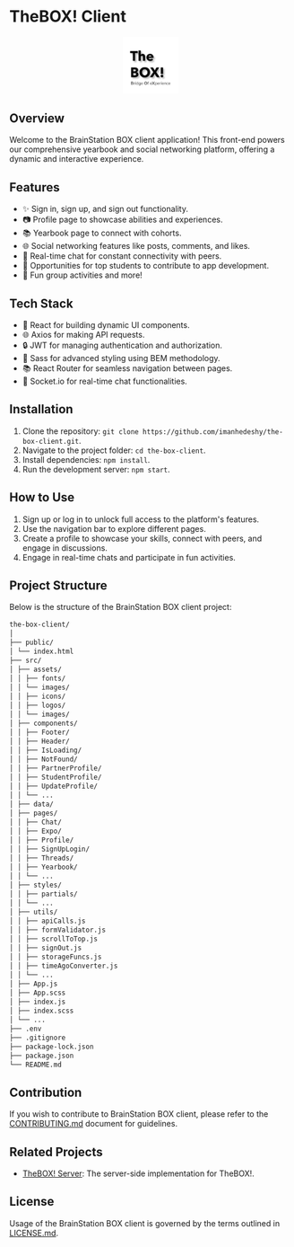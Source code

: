 # TheBOX! Client

<div align="center">
  <img src="./src/assets/images/logos/the-box-logo.jpg" alt="BrainStation BOX Logo" width="20%">
</div>

## Overview

Welcome to the BrainStation BOX client application! This front-end powers our comprehensive yearbook and social networking platform, offering a dynamic and interactive experience.

## Features

- ✨ Sign in, sign up, and sign out functionality.
- 📷 Profile page to showcase abilities and experiences.
- 📚 Yearbook page to connect with cohorts.
- 🌐 Social networking features like posts, comments, and likes.
- 💬 Real-time chat for constant connectivity with peers.
- 🚀 Opportunities for top students to contribute to app development.
- 🎉 Fun group activities and more!

## Tech Stack

- 🚀 React for building dynamic UI components.
- 🌐 Axios for making API requests.
- 🔒 JWT for managing authentication and authorization.
- 🌈 Sass for advanced styling using BEM methodology.
- 📚 React Router for seamless navigation between pages.
- 💬 Socket.io for real-time chat functionalities.

## Installation

1. Clone the repository: `git clone https://github.com/imanhedeshy/the-box-client.git`.
2. Navigate to the project folder: `cd the-box-client`.
3. Install dependencies: `npm install`.
4. Run the development server: `npm start`.

## How to Use

1. Sign up or log in to unlock full access to the platform's features.
2. Use the navigation bar to explore different pages.
3. Create a profile to showcase your skills, connect with peers, and engage in discussions.
4. Engage in real-time chats and participate in fun activities.

## Project Structure

Below is the structure of the BrainStation BOX client project:

```
the-box-client/
│
├── public/
│ └── index.html
├── src/
│ ├── assets/
│ │ ├── fonts/
│ │ └── images/
│ │ ├── icons/
│ │ ├── logos/
│ │ └── images/
│ ├── components/
│ │ ├── Footer/
│ │ ├── Header/
│ │ ├── IsLoading/
│ │ ├── NotFound/
│ │ ├── PartnerProfile/
│ │ ├── StudentProfile/
│ │ ├── UpdateProfile/
│ │ └── ...
│ ├── data/
│ ├── pages/
│ │ ├── Chat/
│ │ ├── Expo/
│ │ ├── Profile/
│ │ ├── SignUpLogin/
│ │ ├── Threads/
│ │ ├── Yearbook/
│ │ └── ...
│ ├── styles/
│ │ ├── partials/
│ │ └── ...
│ ├── utils/
│ │ ├── apiCalls.js
│ │ ├── formValidator.js
│ │ ├── scrollToTop.js
│ │ ├── signOut.js
│ │ ├── storageFuncs.js
│ │ ├── timeAgoConverter.js
│ │ └── ...
│ ├── App.js
│ ├── App.scss
│ ├── index.js
│ ├── index.scss
│ └── ...
├── .env
├── .gitignore
├── package-lock.json
├── package.json
└── README.md
```

## Contribution

If you wish to contribute to BrainStation BOX client, please refer to the [CONTRIBUTING.md](./docs/CONTRIBUTING.md) document for guidelines.

## Related Projects

- [TheBOX! Server](https://github.com/imanhedeshy/the-box-server): The server-side implementation for TheBOX!.

## License

Usage of the BrainStation BOX client is governed by the terms outlined in [LICENSE.md](./docs/LICENSE.md).

